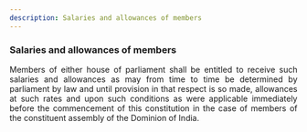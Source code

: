 ```yaml
---
description: Salaries and allowances of members
---
```


### Salaries and allowances of members
<div style="text-align: justify">

Members of either house of parliament shall be entitled to receive such salaries and allowances as may from time to time be determined by parliament by law and until provision in that respect is so made, allowances at such rates and upon such conditions as were applicable immediately before the commencement of this constitution in the case of members of the constituent assembly of the Dominion of India.

</div>
